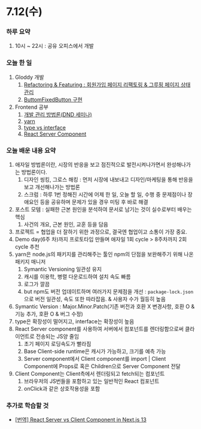# 7.12(수)

### 하루 요약
1. 10시 ~ 22시 : 공유 오피스에서 개발

### 오늘 한 일
1. Gloddy 개발
   1. [Refactoring & Featuring : 회원가입 페이지 리팩토링 & 그루핑 페이지 상태관리](https://github.com/gloddy-dev/gloddy-client/pull/101)
   2. [ButtomFixedButton 구현](https://github.com/gloddy-dev/gloddy-client/pull/102)
2. Frontend 공부
   1. [개발 관리 방법론(DND 세미나)](../Memo/강연/개발%20관리%20방법론.md)
   2. [yarn](../Memo/frontend/yarn.md)
   3. [type vs interface](../Memo/frontend/type%20vs%20interface.md)
   4. [React Server Component](../Memo/frontend/React%20Server%20Component.md)

### 오늘 배운 내용 요약
1. 애자일 방법론이란, 시장의 반응을 보고 점진적으로 발전시켜나가면서 완성해나가는 방법론이다.
   1. 디자인 씽킹, 그로스 해킹 : 먼저 시장에 내보내고 디자인/마케팅을 통해 반응을 보고 개선해나가는 방법론
   2. 스크럼 : 하루 1번 정해진 시간에 어제 한 일, 오늘 할 일, 수행 중 문제점이나 장애요인 등을 공유하며 문제가 있을 경우 미팅 후 바로 해결
2. 포스트 모템 : 실패한 근본 원인을 분석하여 문서로 남기는 것이 실수로부터 배우는 핵심
   1. 사건의 개요, 근본 원인, 교훈 등을 담음
3. 프로젝트 = 협업을 더 잘하기 위한 과정으로, 결국엔 협업이고 소통이 가장 중요.
4. Demo day(6주 차)까지 프로토타입 만들며 애자일 1회 cycle > 8주차까지 2회 cycle 추천
5. yarn은 node.js의 패키지를 관리해주는 툴인 npm의 단점을 보완해주기 위해 나온 패키지 매니저
   1. Symantic Versioning 일관성 유지
   2. 캐시를 이용학, 병렬 다운로드하여 설치 속도 빠름
   3. 로그가 깔끔
   4. but npm도 버전 업데이트하며 여러가지 문제점을 개선 : `package-lock.json`으로 버전 일관성, 속도 또한 따라잡음. & 사용자 수가 월등히 높음
6. Symantic Version : Major.Minor.Patch(기존 버전과 호환 X 변경사항, 호환 O & 기능 추가, 호환 O & 버그 수정)
7. type은 확장성이 떨어지고, interface는 확장성이 높음
8. React Server component를 사용하여 서버에서 컴포넌트를 렌더링함으로써 클라이언트로 전송되는 JS양 줄임
   1. 초기 페이지 로딩속도가 빨라짐
   2. Base Client-side runtime은 캐시가 가능하고, 크기를 예측 가능
   3. Server component에서 Client component를 import | Client Component에 Props로 혹은 Children으로 Server Component 전달
9. Client Component는 Client측에서 렌더링되고 fetch되는 컴포넌트
   1.  브라우저의 JS번들을 포함하고 있는 일반적인 React 컴포넌트
   2.  onClick과 같은 상호작용성을 포함
   

### 추가로 학습할 것
- [[번역] React Server vs Client Component in Next.js 13](https://velog.io/@brgndy/React-Server-vs-Client-Component-in-Next.js-13-%ED%95%B4%EC%84%9D#%EB%A6%AC%EC%95%A1%ED%8A%B8-%EC%84%9C%EB%B2%84-%EC%BB%B4%ED%8F%AC%EB%84%8C%ED%8A%B8%EB%93%A4%EC%9D%80-%EB%AC%B4%EC%97%87%EC%9D%B8%EA%B0%80)